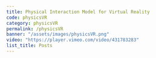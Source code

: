 ```yaml
---
title: Physical Interaction Model for Virtual Reality
code: physicsVR
category: physicsVR
permalink: /physicsVR
banner: "/assets/images/physicsVR.png"
video: "https://player.vimeo.com/video/431783283"
list_title: Posts
---
```


